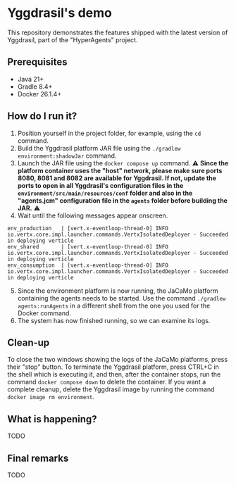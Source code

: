 # Yggdrasil's demo

This repository demonstrates the features shipped with the latest version of Yggdrasil, part of the "HyperAgents" project.

## Prerequisites

* Java 21+
* Gradle 8.4+
* Docker 26.1.4+

## How do I run it?

1. Position yourself in the project folder, for example, using the ```cd``` command.
2. Build the Yggdrasil platform JAR file using the ```./gradlew environment:shadowJar``` command.
3. Launch the JAR file using the ```docker compose up``` command. 
⚠️ **Since the platform container uses the "host" network,
please make sure ports 8080, 8081 and 8082 are available for Yggdrasil. 
If not, update the ports to open in all Yggdrasil's configuration files in the ```environment/src/main/resources/conf``` folder and also in the "agents.jcm" 
configuration file in the ```agents``` folder before building the JAR.** ⚠️
4. Wait until the following messages appear onscreen.

```
env_production   | [vert.x-eventloop-thread-0] INFO io.vertx.core.impl.launcher.commands.VertxIsolatedDeployer - Succeeded in deploying verticle
env_shared       | [vert.x-eventloop-thread-0] INFO io.vertx.core.impl.launcher.commands.VertxIsolatedDeployer - Succeeded in deploying verticle
env_consumption  | [vert.x-eventloop-thread-0] INFO io.vertx.core.impl.launcher.commands.VertxIsolatedDeployer - Succeeded in deploying verticle
```

5. Since the environment platform is now running, the JaCaMo platform containing the agents needs to be started. 
Use the command ```./gradlew agents:runAgents``` in a different shell from the one you used for the Docker command.
6. The system has now finished running, so we can examine its logs.

## Clean-up

To close the two windows showing the logs of the JaCaMo platforms, press their "stop" button.
To terminate the Yggdrasil platform, press CTRL+C in the shell which is executing it, and then,
after the container stops, run the command ```docker compose down``` to delete the container. 
If you want a complete cleanup, delete the Yggdrasil image by running the command ```docker image rm environment```.

## What is happening?

TODO

## Final remarks

TODO